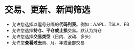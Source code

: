 # **交易、更新、新闻筛选**

- 允许您选择以逗号分隔的**代码列表**。例如：AAPL、TSLA、FB
- 允许您选择**持仓、平仓或止损**交易。默认为持仓
- 允许您选择**交易类型**（日内、波动、多头）
- 允许您**查看过去**周、月、年或全部交易
